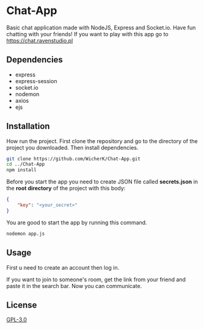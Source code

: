 
# Chat-App

Basic chat application made with NodeJS, Express and Socket.io. Have fun chatting with your friends! If you want to play with this app go to https://chat.ravenstudio.pl




## Dependencies
- express
- express-session
- socket.io
- nodemon
- axios
- ejs

## Installation

How run the project. First clone the repository and go to the directory of the project you downloaded. Then install dependencies.
```bash
git clone https://github.com/WicherK/Chat-App.git
cd ../Chat-App
npm install
```

Before you start the app you need to create JSON file called **secrets.json** in the **root directory** of the project with this body:
```JSON
{
    "key": "<your_secret>" 
}
```

You are good to start the app by running this command.
```bash
nodemon app.js
```

## Usage
First u need to create an account then log in.

If you want to join to someone's room, get the link from your friend and paste it in the search bar. Now you can communicate.


## License

[GPL-3.0](https://choosealicense.com/licenses/gpl-3.0/)
